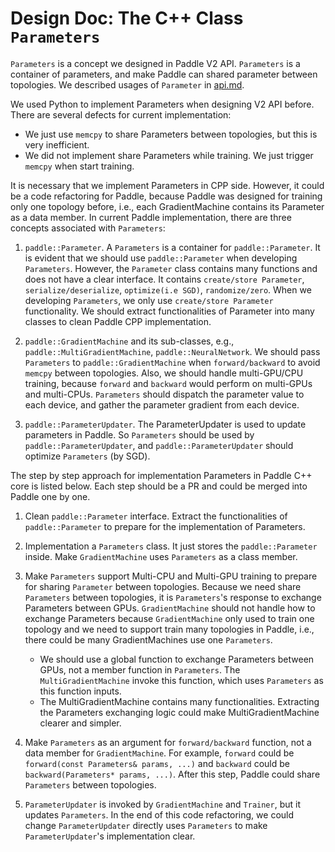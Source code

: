 # Design Doc: The C++ Class `Parameters`

`Parameters` is a concept we designed in Paddle V2 API. `Parameters` is a container of parameters, and make Paddle can shared parameter between topologies. We described usages of `Parameter` in [api.md](./api.md).

We used Python to implement Parameters when designing V2 API before. There are several defects for current implementation:
* We just use `memcpy` to share Parameters between topologies, but this is very inefficient. 
* We did not implement share Parameters while training. We just trigger `memcpy` when start training.

It is necessary that we implement Parameters in CPP side. However, it could be a code refactoring for Paddle, because Paddle was designed for training only one topology before, i.e., each GradientMachine contains its Parameter as a data member. In current Paddle implementation, there are three concepts associated with `Parameters`:

1. `paddle::Parameter`. A `Parameters` is a container for `paddle::Parameter`.
It is evident that we should use `paddle::Parameter` when developing `Parameters`.
However, the `Parameter` class contains many functions and does not have a clear interface.
It contains `create/store Parameter`, `serialize/deserialize`, `optimize(i.e SGD)`, `randomize/zero`.
When we developing `Parameters`, we only use `create/store Parameter` functionality.
We should extract functionalities of Parameter into many classes to clean Paddle CPP implementation.

2. `paddle::GradientMachine` and its sub-classes, e.g., `paddle::MultiGradientMachine`, `paddle::NeuralNetwork`.
We should pass `Parameters` to `paddle::GradientMachine` when `forward/backward` to avoid `memcpy` between topologies.
Also, we should handle multi-GPU/CPU training, because `forward` and `backward` would perform on multi-GPUs and multi-CPUs.
`Parameters` should dispatch the parameter value to each device, and gather the parameter gradient from each device.

3. `paddle::ParameterUpdater`. The ParameterUpdater is used to update parameters in Paddle. 
So `Parameters` should be used by `paddle::ParameterUpdater`, and `paddle::ParameterUpdater` should optimize `Parameters` (by SGD).


The step by step approach for implementation Parameters in Paddle C++ core is listed below. Each step should be a PR and could be merged into Paddle one by one.

1. Clean `paddle::Parameter` interface. Extract the functionalities of `paddle::Parameter` to prepare for the implementation of Parameters.

2. Implementation a `Parameters` class. It just stores the `paddle::Parameter` inside. Make `GradientMachine` uses `Parameters` as a class member.

3. Make `Parameters` support Multi-CPU and Multi-GPU training to prepare for sharing `Parameter` between topologies.
Because we need share `Parameters` between topologies, it is `Parameters`'s response to exchange Parameters between GPUs.
`GradientMachine` should not handle how to exchange Parameters because `GradientMachine` only used to train one topology and we need to support train many topologies in Paddle, i.e., there could be many GradientMachines use one `Parameters`.
   * We should use a global function to exchange Parameters between GPUs, not a member function in `Parameters`. The `MultiGradientMachine` invoke this function, which uses `Parameters` as this function inputs.
   * The MultiGradientMachine contains many functionalities. Extracting the Parameters exchanging logic could make MultiGradientMachine clearer and simpler.

4. Make `Parameters` as an argument for `forward/backward` function, not a data member for `GradientMachine`. For example, `forward` could be `forward(const Parameters& params, ...)` and `backward` could be `backward(Parameters* params, ...)`. After this step, Paddle could share `Parameters` between topologies.

5. `ParameterUpdater` is invoked by `GradientMachine` and `Trainer`, but it updates `Parameters`. In the end of this code refactoring, we could change `ParameterUpdater` directly uses `Parameters` to make `ParameterUpdater`'s implementation clear.
